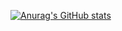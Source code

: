 [![Anurag's GitHub stats](https://github-readme-stats.vercel.app/api?username=LukaPavlovicGit)](https://github.com/LukaPavlovicGit/github-readme-stats)

<!--
**LukaPavlovicGit/LukaPavlovicGit** is a ✨ _special_ ✨ repository because its `README.md` (this file) appears on your GitHub profile.

Here are some ideas to get you started:

- 🔭 I’m currently working on ...
- 🌱 I’m currently learning ...
- 👯 I’m looking to collaborate on ...
- 🤔 I’m looking for help with ...
- 💬 Ask me about ...
- 📫 How to reach me: ...
- 😄 Pronouns: ...
- ⚡ Fun fact: ...
-->
